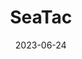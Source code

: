 ---
title: "SeaTac"
cc-type: city
county:
  - King County
date: 2023-06-24
hashtag: seatac
state:
  - Washington
tags:
  - city
---